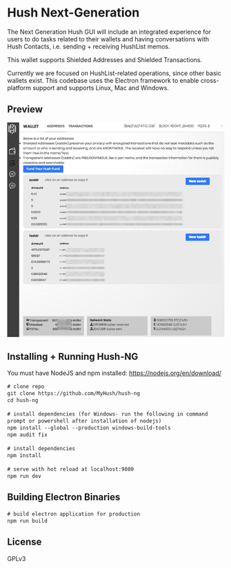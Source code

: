 #  Hush Next-Generation

The Next Generation Hush GUI will include an integrated experience for users to
do tasks related to their wallets and having conversations with Hush Contacts,
i.e. sending + receiving HushList memos.

This wallet supports Shielded Addresses and Shielded Transactions.

Currently we are focused on HushList-related operations, since other basic wallets
exist. This codebase uses the Electron framework to enable cross-platform support
and supports Linux, Mac and Windows.

## Preview

<img src="https://raw.githubusercontent.com/MyHush/hush-ng/dev/static/hush-ng-addresses-preview.png" alt="Hush-NG preview">

## Installing + Running Hush-NG

You must have NodeJS and npm installed: https://nodejs.org/en/download/

    # clone repo
    git clone https://github.com/MyHush/hush-ng
    cd hush-ng

    # install dependencies (for Windows- run the following in command prompt or powershell after installation of nodejs)
    npm install --global --production windows-build-tools
    npm audit fix

    # install dependencies
    npm install

    # serve with hot reload at localhost:9080
    npm run dev

## Building Electron Binaries

    # build electron application for production
    npm run build

## License

GPLv3

